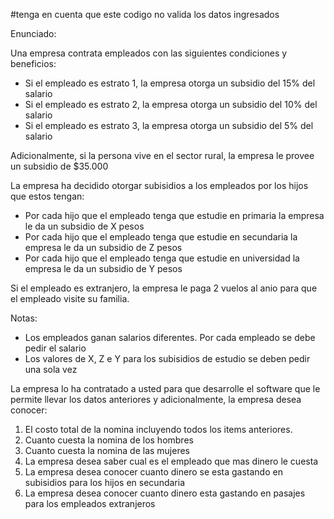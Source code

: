 #tenga en cuenta que este codigo no valida los datos ingresados

Enunciado:

Una empresa contrata empleados con las siguientes condiciones y beneficios:
- Si el empleado es estrato 1, la empresa otorga un subsidio del 15% del salario
- Si el empleado es estrato 2, la empresa otorga un subsidio del 10% del salario
- Si el empleado es estrato 3, la empresa otorga un subsidio del 5% del salario

Adicionalmente, si la persona vive en el sector rural, la empresa le provee un subsidio de $35.000

La empresa ha decidido otorgar subisidios a los empleados por los hijos que estos tengan:
- Por cada hijo que el empleado tenga que estudie en primaria la empresa le da un subsidio de X pesos
- Por cada hijo que el empleado tenga que estudie en secundaria la empresa le da un subsidio de Z pesos
- Por cada hijo que el empleado tenga que estudie en universidad la empresa le da un subsidio de Y pesos

Si el empleado es extranjero, la empresa le paga 2 vuelos al anio para que el empleado visite su familia.

Notas:
- Los empleados ganan salarios diferentes. Por cada empleado se debe pedir el salario
- Los valores de X, Z e Y para los subisidios de estudio se deben pedir una sola vez

La empresa lo ha contratado a usted para que desarrolle el software que le permite llevar los datos 
anteriores y adicionalmente, la empresa desea conocer:

1. El costo total de la nomina incluyendo todos los items anteriores.
2. Cuanto cuesta la nomina de los hombres
3. Cuanto cuesta la nomina de las mujeres
4. La empresa desea saber cual es el empleado que mas dinero le cuesta
5. La empresa desea conocer cuanto dinero se esta gastando en subisidios para los hijos en secundaria
6. La empresa desea conocer cuanto dinero esta gastando en pasajes para los empleados extranjeros
